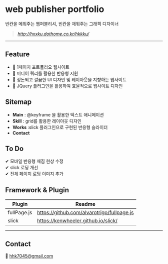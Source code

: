 # web publisher portfolio 
빈칸을 메워주는 웹퍼블리셔, 빈칸을 채워주는 그래픽 디자이너
> *http://hxxku.dothome.co.kr/hkkku/*
*** 

## Feature

- 🌠 1페이지 포트폴리오 웹사이트
- 🌠 미디어 쿼리를 활용한 반응형 지원
- 🌠 정돈되고 깔끔한 UI 디자인 및 레이아웃을 지향하는 웹사이트    
- 🌠 JQuery 플러그인을 활용하여 효율적으로 웹사이트 디자인


## Sitemap 

- **Main** : @keyframe 을 활용한 텍스트 애니메이션 
- **Skill** : grid를 활용한 레이아웃 디자인
- **Works** :slick 플러그인으로 구현된 반응형 슬라이더
- **Contact** 

## To Do

✔ 모바일 반응형 깨짐 현상 수정   
✔ slick 로딩 개선   
✔ 전체 페이지 로딩 이미지 추가

## Framework & Plugin

| Plugin | Readme |   
| ------ | ------ |   
| fullPage.js | https://github.com/alvarotrigo/fullpage.js |   
| slick | https://kenwheeler.github.io/slick/ |

***   
## Contact

📩 hhk7045@gmail.com
